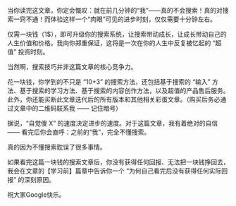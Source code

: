当你读完这文章，你定会慨叹：就在前几分钟的“我”——真的不会搜索！真的对搜索一窍不通！而体验这样一个“肉眼”可见的进步时刻，仅仅需要十分钟左右。

仅需一块钱（1$），即可升级你的搜索系统，让搜索带动成长，让成长带动自己的人生价值和价格。我向你郑重保证，这将是一次在你的人生中反复被忆起的 “超值” 投资时刻。

当然啊，搜索技巧并非这篇文章的核心竞争力。

花一块钱，你学到的不只是 “10+3” 的搜索方法，还包括基于搜索的 “输入” 方法、基于搜索的学习方法、基于搜索的内容创作方法，以及超值的产品售后服务。此外，你还能买断此文章迭代后的所有版本和其他相关彩蛋文章。（购买后务必通过文章中的二维码联系我 —— 记住暗号）

据说，“自觉傻 X” 的速度决定进步的速度。对于这篇文章，我有着绝对的自信 —— 看完后你会直呼：之前的“我”，完全不懂搜索。

真的因为不懂搜索耽误了很多事情。

如果看完这篇一块钱的搜索文章后，你没有获得任何回报、无法把一块钱挣回去，我会在文章的【学习前】篇章中告诉你一个 “为何自己看完后没有获得任何实际回报” 的深刻原因。

祝大家Google快乐。
